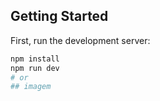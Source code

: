
## Getting Started

First, run the development server:

```bash
npm install
npm run dev
# or
## imagem


